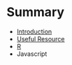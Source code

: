 # Summary

* [Introduction](README.md)
* [Useful Resource](useful_resource.md)
* [R](r/r.md)
* Javascript

